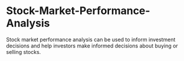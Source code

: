 # Stock-Market-Performance-Analysis
Stock market performance analysis can be used to inform investment decisions and help investors make informed decisions about buying or selling stocks.
